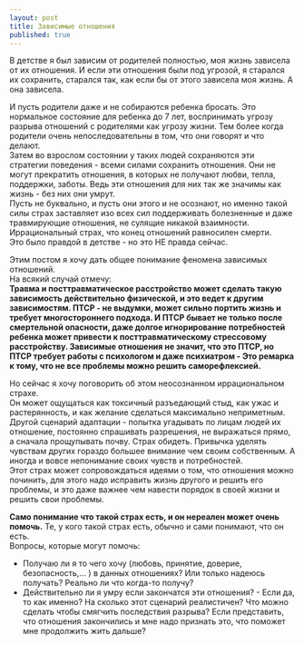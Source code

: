```yaml
---
layout: post
title: Зависимые отношения
published: true
---
```

В детстве я был зависим от родителей полностью, моя жизнь зависела от их отношения. И если эти отношения были под угрозой, я старался их сохранить, старался так, как если бы от этого зависела моя жизнь. А она зависела.

И пусть родители даже и не собираются ребенка бросать. Это нормальное состояние для ребенка до 7 лет, воспринимать угрозу разрыва отношений с родителями как угрозу жизни. Тем более когда родители очень непоследовательны в том, что они говорят и что делают.\
Затем во взрослом состоянии у таких людей сохраняются эти стратегии поведения - всеми силами сохранить отношения. Они не могут прекратить отношения, в которых не получают любви, тепла, поддержки, заботы. Ведь эти отношения для них так же значимы как жизнь - без них они умрут.\
Пусть не буквально, и пусть они этого и не осознают, но именно такой силы страх заставляет изо всех сил поддерживать болезненные и даже травмирующие отношения, не сулящие никакой взаимности.\
Иррациональный страх, что конец отношений равносилен смерти.\
Это было правдой в детстве - но это НЕ правда сейчас.

Этим постом я хочу дать общее понимание феномена зависимых отношений.\
На всякий случай отмечу:\
**Травма и посттравматическое расстройство может сделать такую зависимость действительно физической, и это ведет к другим зависимостям. ПТСР - не выдумки, может сильно портить жизнь и требует многостороннего подхода. И ПТСР бывает не только после смертельной опасности, даже долгое игнорирование потребностей ребенка может привести к посттравматическому стрессовому расстройству. Зависимые отношения не значит, что это ПТСР, но ПТСР требует работы с психологом и даже психиатром - Это ремарка к тому, что не все проблемы можно решить саморефлексией.**

Но сейчас я хочу поговорить об этом неосознанном иррациональном страхе.\
Он может ощущаться как токсичный разъедающий стыд, как ужас и растерянность, и как желание сделаться максимально неприметным.\
Другой сценарий адаптации - попытка угадывать по лицам людей их отношение, постоянно спрашивать разрешения, не выражаться прямо, а сначала прощупывать почву. Страх обидеть. Привычка уделять чувствам других гораздо большее внимание чем своим собственным. А иногда и вовсе непонимание своих чувств и потребностей.\
Этот страх может сопровождаться идеями о том, что отношения можно починить, для этого надо исправить жизнь другого и решить его проблемы, и это даже важнее чем навести порядок в своей жизни и решить свои проблемы.

**Само понимание что такой страх есть, и он нереален может очень помочь.** Те, у кого такой страх есть, обычно и сами понимают, что он есть.\
Вопросы, которые могут помочь:
- Получаю ли я то чего хочу (любовь, принятие, доверие, безопасность,... ) в данных отношениях? Или только надеюсь получать? Реально ли что когда-то получу?
- Действительно ли я умру если закончатся эти отношения? - Если да, то как именно? На сколько этот сценарий реалистичен? Что можно сделать чтобы смягчить последствия разрыва? Если представить, что отношения закончились и мне надо признать это, что поможет мне продолжить жить дальше?
